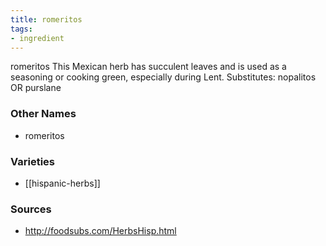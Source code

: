```yaml
---
title: romeritos
tags:
- ingredient
---
```

romeritos This Mexican herb has succulent leaves and is used as a seasoning or cooking green, especially during Lent. Substitutes: nopalitos OR purslane

### Other Names

* romeritos

### Varieties

* [[hispanic-herbs]]

### Sources
* http://foodsubs.com/HerbsHisp.html
